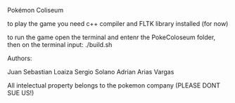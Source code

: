 Pokémon Coliseum


to play the game you need c++ compiler and FLTK library installed (for now)

to run the game open the terminal and entenr the PokeColoseum folder, then on the terminal input: ./build.sh


Authors:

Juan Sebastian Loaiza
Sergio Solano
Adrian Arias Vargas

All intelectual property belongs to the pokemon company (PLEASE DONT SUE US!)
